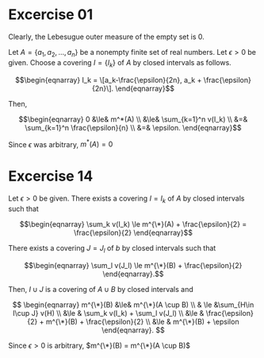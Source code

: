 # Excercise 01
Clearly, the Lebesugue outer measure of the empty set is 0. 

Let $A=\lbrace a_1, a_2, \dots, a_n\rbrace$ be a nonempty finite set of real numbers.
Let $\epsilon \gt 0$ be given.
Choose a covering $I=\lbrace I_k \rbrace$ of $A$ by closed intervals as follows.

$$\begin{eqnarray} 
I_k = \[a_k-\frac{\epsilon}{2n}, a_k + \frac{\epsilon}{2n}\].
\end{eqnarray}$$

Then,

$$\begin{eqnarray} 
0 &\le& m^*(A) \\
&\le& \sum_{k=1}^n v(I_k) \\
&=& \sum_{k=1}^n \frac{\epsilon}{n} \\
&=& \epsilon.
\end{eqnarray}$$

Since $\epsilon$ was arbitrary, $m^*(A) = 0$

# Excercise 14
Let $\epsilon > 0$ be given.
There exists a covering $I={I_k}$ of $A$ by closed intervals such that

$$\begin{eqnarray} 
\sum_k v(I_k) \le m^{\*}(A) + \frac{\epsilon}{2} = \frac{\epsilon}{2}
\end{eqnarray}$$

There exists a covering $J={J_l}$ of $b$ by closed intervals such that

$$\begin{eqnarray} 
\sum_l v(J_l) \le m^{\*}(B) + \frac{\epsilon}{2}
\end{eqnarray}.$$

Then, $I \cup J$ is a covering of $A \cup B$ by closed intervals and 

$$
\begin{eqnarray} 
  m^{\*}(B) &\le& m^{\*}(A \cup B) \\
  & \le &\sum_{H\in I\cup J} v(H) \\
  &\le & \sum_k v(I_k) + \sum_l v(J_l) \\
  &\le & \frac{\epsilon}{2} + m^{\*}(B) + \frac{\epsilon}{2} \\
  &\le & m^{\*}(B) + \epsilon
\end{eqnarray}.
$$

Since $\epsilon > 0$ is arbitrary, $m^{\*}(B) = m^{\*}(A \cup B)$
